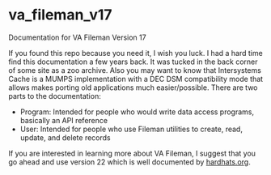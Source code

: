 # va_fileman_v17
Documentation for VA Fileman Version 17

If you found this repo because you need it, I wish you luck. I had a hard time find this documentation a few years back. It was tucked in the back corner of some site as a zoo archive. Also you may want to know that Intersystems Cache is a MUMPS implementation with a DEC DSM compatibility mode that allows makes porting old applications much easier/possible. There are two parts to the documentation:
* Program: Intended for people who would write data access programs, basically an API reference
* User: Intended for people who use Fileman utilities to create, read, update, and delete records

If you are interested in learning more about VA Fileman, I suggest that you go ahead and use version 22 which is well documented by [hardhats.org](http://www.hardhats.org/).
